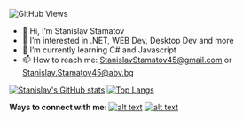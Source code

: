 ![GitHub Views](https://komarev.com/ghpvc/?username=StanchosCodes)
- 👋 Hi, I’m Stanislav Stamatov
- 👀 I’m interested in .NET, WEB Dev, Desktop Dev and more
- 🌱 I’m currently learning C# and Javascript
- 📫 How to reach me: StanislavStamatov45@gmail.com or Stanislav.Stamatov45@abv.bg

<!---
StanchosCodes/StanchosCodes is a ✨ special ✨ repository because its `README.md` (this file) appears on your GitHub profile.
You can click the Preview link to take a look at your changes.
--->

[![Stanislav's GitHub stats](https://github-readme-stats.vercel.app/api?username=StanchosCodes)](https://github.com/StanchosCodes/github-readme-stats)
[![Top Langs](https://github-readme-stats.vercel.app/api/top-langs/?username=StanchosCodes&layout=compact)](https://github.com/StanchosCodes/github-readme-stats)

<b> Ways to connect with me: </b>
[![alt text][1.1]][1]
[![alt text][2.1]][2]

[1.1]: https://i.imgur.com/P3YfQoD.png (facebook icon with padding)
[2.1]: https://i.imgur.com/P3YfQoD.png (facebook icon with padding)

[1]: https://www.linkedin.com/in/stanislav-stamatov-402647255
[2]: https://www.facebook.com/Stanislav.Stamatov45
